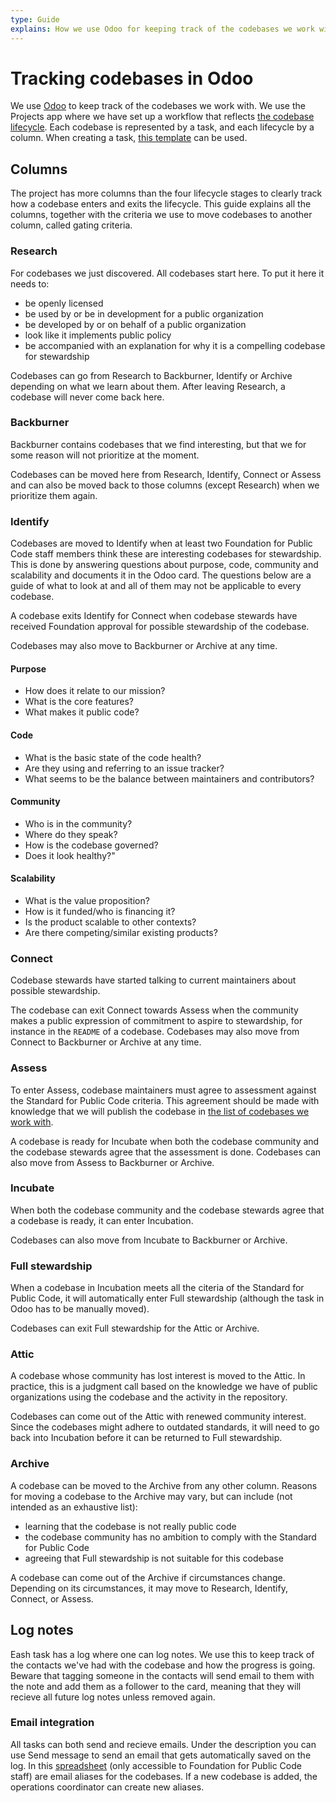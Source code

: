 ```yaml
---
type: Guide
explains: How we use Odoo for keeping track of the codebases we work with
---
```


# Tracking codebases in Odoo

We use [Odoo](../tool-management/odoo.md) to keep track of the codebases we work with.
We use the Projects app where we have set up a workflow that reflects [the codebase lifecycle](lifecycle-diagram.md).
Each codebase is represented by a task, and each lifecycle by a column.
When creating a task, [this template](odoo-codebase-template.md) can be used.

## Columns

The project has more columns than the four lifecycle stages to clearly track how a codebase enters and exits the lifecycle.
This guide explains all the columns, together with the criteria we use to move codebases to another column, called gating criteria.

### Research

For codebases we just discovered. All codebases start here.
To put it here it needs to:

* be openly licensed
* be used by or be in development for a public organization
* be developed by or on behalf of a public organization
* look like it implements public policy
* be accompanied with an explanation for why it is a compelling codebase for stewardship

Codebases can go from Research to Backburner, Identify or Archive depending on what we learn about them.
After leaving Research, a codebase will never come back here.

### Backburner

Backburner contains codebases that we find interesting, but that we for some reason will not prioritize at the moment.

Codebases can be moved here from Research, Identify, Connect or Assess and can also be moved back to those columns (except Research) when we prioritize them again.

### Identify

Codebases are moved to Identify when at least two Foundation for Public Code staff members think these are interesting codebases for stewardship.
This is done by answering questions about purpose, code, community and scalability and documents it in the Odoo card.
The questions below are a guide of what to look at and all of them may not be applicable to every codebase.

A codebase exits Identify for Connect when codebase stewards have received Foundation approval for possible stewardship of the codebase.

Codebases may also move to Backburner or Archive at any time.

#### Purpose

* How does it relate to our mission?
* What is the core features?
* What makes it public code?

#### Code

* What is the basic state of the code health?
* Are they using and referring to an issue tracker?
* What seems to be the balance between maintainers and contributors?

#### Community

* Who is in the community?
* Where do they speak?
* How is the codebase governed?
* Does it look healthy?"

#### Scalability

* What is the value proposition?
* How is it funded/who is financing it?
* Is the product scalable to other contexts?
* Are there competing/similar existing products?

### Connect

Codebase stewards have started talking to current maintainers about possible stewardship.

The codebase can exit Connect towards Assess when the community makes a public expression of commitment to aspire to stewardship, for instance in the `README` of a codebase. Codebases may also move from Connect to Backburner or Archive at any time.

### Assess

To enter Assess, codebase maintainers must agree to assessment against the Standard for Public Code criteria. This agreement should be made with knowledge that we will publish the codebase in [the list of codebases we work with](https://publiccode.net/codebases/).

A codebase is ready for Incubate when both the codebase community and the codebase stewards agree that the assessment is done. Codebases can also move from Assess to Backburner or Archive.

### Incubate

When both the codebase community and the codebase stewards agree that a codebase is ready, it can enter Incubation.

Codebases can also move from Incubate to Backburner or Archive.

### Full stewardship

When a codebase in Incubation meets all the citeria of the Standard for Public Code, it will automatically enter Full stewardship (although the task in Odoo has to be manually moved).

Codebases can exit Full stewardship for the Attic or Archive.

### Attic

A codebase whose community has lost interest is moved to the Attic.
In practice, this is a judgment call based on the knowledge we have of public organizations using the codebase and the activity in the repository.

Codebases can come out of the Attic with renewed community interest.
Since the codebases might adhere to outdated standards, it will need to go back into Incubation before it can be returned to Full stewardship.

### Archive

A codebase can be moved to the Archive from any other column.
Reasons for moving a codebase to the Archive may vary, but can include (not intended as an exhaustive list):

* learning that the codebase is not really public code
* the codebase community has no ambition to comply with the Standard for Public Code
* agreeing that Full stewardship is not suitable for this codebase

A codebase can come out of the Archive if circumstances change. Depending on its circumstances, it may move to Research, Identify, Connect, or Assess.

## Log notes

Eash task has a log where one can log notes. We use this to keep track of the contacts we've had with the codebase and how the progress is going.
Beware that tagging someone in the contacts will send email to them with the note and add them as a follower to the card, meaning that they will recieve all future log notes unless removed again.

### Email integration

All tasks can both send and recieve emails. Under the description you can use Send message to send an email that gets automatically saved on the log.
In this [spreadsheet](https://docs.google.com/spreadsheets/d/1jkyAFQuwspuLyJNc0zi_9Lw_xbHS4qcIavfAWMWTSIE/edit#gid=0) (only accessible to  Foundation for Public Code staff) are email aliases for the codebases.
If a new codebase is added, the operations coordinator can create new aliases.
